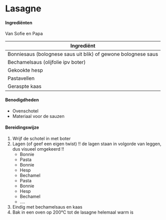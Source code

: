 # Lasagne

#### Ingrediënten

Van Sofie en Papa

| Ingrediënt                                                   |
| ------------------------------------------------------------ |
| Bonniesaus (bolognese saus uit blik) of gewone bolognese saus |
| Bechamelsaus (olijfolie ipv boter)                           |
| Gekookte hesp                                                |
| Pastavellen                                                  |
| Geraspte kaas                                                |

#### Benodigdheden

- Ovenschotel
- Materiaal voor de sauzen

#### Bereidingswijze

1. Wrijf de schotel in met boter
2. Lagen (of geef een eigen twist) !! de lagen staan in volgorde van leggen, dus visueel omgekeerd !!
	- Bonnie
	- Pasta
	- Bonnie
	- Hesp
	- Bechamel
	- Pasta
	- Bonnie
	- Hesp
	- Bechamel
	- ....
3. Eindig met bechamelsaus en kaas
4. Bak in een oven op 200°C tot de lasagne helemaal warm is

